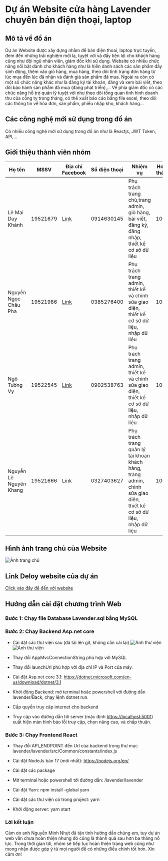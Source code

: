 # Dự án Website cửa hàng Lavender chuyên bán điện thoại, laptop
## Mô tả về đồ án
 Dự án Website được xây dựng nhằm để bán điện thoai, laptop trực tuyến, đem đến những trải nghiệm mới lạ, tuyệt vời và đầy tiện lợi cho khách hàng cũng như đội ngũ nhân viên, giám đốc khi sử dụng. Website có nhiều chức năng nổi bật dành cho khách hàng như là hiển danh sách các sản phẩm đầy sinh động, thêm vào giỏ hàng, mua hàng, theo dõi tình trạng đơn hàng từ lúc mua đến lúc đã nhận và đánh giá sản phẩm đã mua. Ngoài ra còn có một số chức năng khác như là đăng ký tài khoản, đăng và xem bài viết, theo dõi bảo hành sản phẩm đã mua (đang phát triển),... Về phía giám đốc có các chức năng hỗ trợ quản lý tuyệt vời như theo dõi tổng quan tình hình doanh thu của công ty trong tháng, có thể xuất báo cáo bằng file excel, theo dõi các thông tin về hóa đơn, sản phẩm, phiếu nhập kho, khách hàng...

## Các công nghệ mới sử dụng trong đồ án
Có nhiều công nghệ mới sử dụng trong đồ án như là Reactjs, JWT Token, API,...

## Giới thiệu thành viên nhóm
|       Họ tên          |     MSSV     |    Địa chỉ Facebook    |     Số điện thoại     |       Nhiệm vụ                                     |Hoàn thành|
|-----------------------|--------------|------------------------|-----------------------|----------------------------------------------------|----------|  
|  Lê Mai Duy Khánh      |   19521679   |[Link](https://www.facebook.com/bii.nhok.1)| 0914630145 |Phụ trách trang chủ,trang admin, giỏ hàng, bài viết, đăng ký, đăng nhập, thiết kế cơ sở dữ liệu| 100% | 
|  Nguyễn Ngọc Châu  Pha    |   19521986  |[Link](https://www.facebook.com/chaupha.nguyen1808)| 0385276400 |Phụ trách trang admin, thiết kế và chỉnh sửa giao diện, thiết kế cơ sở dữ liệu, nhập dữ liệu| 100% |
|  Ngô Tường Vy      |   19522545   |[Link](https://www.facebook.com/tuongvy.ngo.52012)| 0902538763 |Phụ trách trang admin, thiết kế và chỉnh sửa giao diện, thiết kế cơ sở dữ liệu, nhập dữ liệu| 100% |
|  Nguyễn Lê Nguyên Khang     |   19521666   |[Link](https://www.facebook.com/nguyenkhang1531)| 0327403627 |Phụ trách trang quản lý tài khoản khách hàng, trang admin, chỉnh sửa giao diện, thiết kế cơ sở dữ liệu, nhập dữ liệu| 100% |


## Hình ảnh trang chủ của Website
![Ảnh trang chủ](https://scontent.fdad1-1.fna.fbcdn.net/v/t39.30808-6/270046390_3044287319179166_6035350275120142555_n.jpg?_nc_cat=100&ccb=1-5&_nc_sid=dbeb18&_nc_ohc=Y36YsiJJgfsAX9yW2pq&_nc_ht=scontent.fdad1-1.fna&oh=00_AT8P9J99-6iBZp6VX3KjWy25rXgEFh5IoBB1eas8-LJq9g&oe=61D3EF75)

## Link Deloy website của dự án
[Click vào đây để đến với website](https://lavender-uit-webshop.web.app/)

## Hướng dẫn cài đặt chương trình Web

### **Bước 1: Chạy file Database Lavender.sql bằng MySQL** 

### **Bước 2: Chạy Backend Asp.net core**
- Cài đặt các thư viện sau (đã tải lên git, không cần cài lại)
![Ảnh thư viện](https://scontent.fdad1-1.fna.fbcdn.net/v/t39.30808-6/270241963_3044294972511734_9140383735054285317_n.jpg?_nc_cat=103&ccb=1-5&_nc_sid=dbeb18&_nc_ohc=FaY4cdPNn7EAX-j0lQY&_nc_ht=scontent.fdad1-1.fna&oh=00_AT8VxyB2Qvcx9b2xbqrqZ4ii_oAU9ZVa_ipGFntVeH7Dyg&oe=61D58194)
![Ảnh thư viện](https://scontent.fdad1-3.fna.fbcdn.net/v/t39.30808-6/270252352_3044294785845086_5709618262599065895_n.jpg?_nc_cat=110&ccb=1-5&_nc_sid=dbeb18&_nc_ohc=OXHRLAm17ncAX_-3L8Z&tn=NHrAlX3B9vpysKo6&_nc_ht=scontent.fdad1-3.fna&oh=00_AT_5Bd7vlSe60m6shR94PlcJ2ZG63gBefT-kzSVJSrN93w&oe=61D5118B)
- Thay đổi AppMvcConnectionString phù hợp với MySQL

- Thay đổi launchUrl phù hợp với địa chỉ IP và Port của máy.

- Cài đặt Asp.net core 3.1: <https://dotnet.microsoft.com/en-us/download/dotnet/3.1>
 
- Khởi động Backend: mở terminal hoăc powershell với đường dẫn lavender/Back, chạy lệnh dotnet run.
 
- Cấp quyền truy câp internet cho backend

- Truy cập vào đường dẫn tới server (mặc định <https://localhost:5001>) xuất hiện màn hình báo lỗi truy cập, chọn nâng cao, và chấp thuận.

### **Bước 3: Chạy Frontend React** 
- Thay đổi API\_ENDPOINT đến Url của backend trong thư mục lavender/lavender/src/Common/constants/index.js

- Cài đặt NodeJs bản 17 (mới nhất):  <https://nodejs.org/en/>
 
- Cài đặt các package

- Mở terminal hoặc powershell tới đường dẫn: /lavender/lavender

- Cài đặt Yarn: npm install –global yarn

- Cài đặt các thư viện có trong project: yarn

- Khởi động server: yarn start

### Lời kết luận
 Cảm ơn anh Nguyễn Minh Nhựt đã tận tình hướng dẫn chúng em, tuy dự án web vẫn chưa hoàn thiện nhưng đó cũng là thành quả sau hơn ba tháng nổ lực. Trong thời gian tới, nhóm sẽ tiếp tục hoàn thiện trang web cũng như mong nhận được góp ý từ mọi người để có những điều chỉnh tốt hơn. Xin cảm ơn! 







